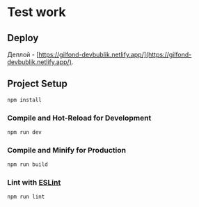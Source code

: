 # Test work

## Deploy

Деплой - [https://gilfond-devbublik.netlify.app/](https://gilfond-devbublik.netlify.app/).

## Project Setup

```sh
npm install
```

### Compile and Hot-Reload for Development

```sh
npm run dev
```

### Compile and Minify for Production

```sh
npm run build
```

### Lint with [ESLint](https://eslint.org/)

```sh
npm run lint
```
